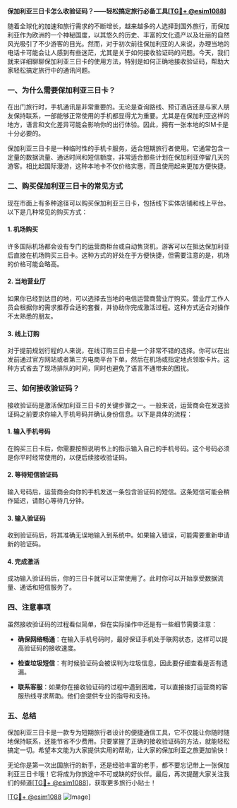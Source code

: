 **保加利亚三日卡怎么收验证码？——轻松搞定旅行必备工具[[TG💪+ @esim1088](https://t.me/s/esim1088)]**

随着全球化的加速和旅行需求的不断增长，越来越多的人选择到国外旅行，而保加利亚作为欧洲的一个神秘国度，以其悠久的历史、丰富的文化遗产以及壮丽的自然风光吸引了不少游客的目光。然而，对于初次前往保加利亚的人来说，办理当地的电话卡可能会让人感到有些迷茫，尤其是关于如何接收验证码的问题。今天，我们就来详细聊聊保加利亚三日卡的使用方法，特别是如何正确地接收验证码，帮助大家轻松搞定旅行中的通讯问题。

### 一、为什么需要保加利亚三日卡？

在出门旅行时，手机通讯是非常重要的。无论是查询路线、预订酒店还是与家人朋友保持联系，一部能够正常使用的手机都显得尤为重要。尤其是在保加利亚这样的地方，语言和文化差异可能会影响你的出行体验。因此，拥有一张本地的SIM卡是十分必要的。

保加利亚三日卡是一种临时性的手机卡服务，适合短期旅行者使用。它通常包含一定量的数据流量、通话时间和短信额度，非常适合那些计划在保加利亚停留几天的游客。相比起国际漫游，这种本地卡不仅价格实惠，而且使用起来更加方便快捷。

### 二、购买保加利亚三日卡的常见方式

现在市面上有多种途径可以购买保加利亚三日卡，包括线下实体店铺和线上平台。以下是几种常见的购买方式：

#### 1. **机场购买**
   许多国际机场都会设有专门的运营商柜台或自动售货机，游客可以在抵达保加利亚后直接在机场购买三日卡。这种方式的好处在于方便快捷，但需要注意的是，机场的价格可能会略高。

#### 2. **当地营业厅**
   如果你已经到达目的地，可以选择去当地的电信运营商营业厅购买。营业厅工作人员会根据你的需求推荐合适的套餐，并协助你完成激活过程。这种方式适合对操作不太熟悉的朋友。

#### 3. **线上订购**
   对于提前规划行程的人来说，在线订购三日卡是一个非常不错的选择。你可以在出发前通过官方网站或者第三方电商平台下单，然后在机场或指定地点领取卡片。这种方式省去了现场排队的时间，同时也避免了语言不通带来的困扰。

### 三、如何接收验证码？

接收验证码是激活保加利亚三日卡的关键步骤之一。一般来说，运营商会在发送验证码之前要求你输入手机号码并确认身份信息。以下是具体的流程：

#### 1. **输入手机号码**
   在购买三日卡后，你需要按照说明书上的指示输入自己的手机号码。这个号码必须是你平时经常使用的，以便后续接收验证码。

#### 2. **等待短信验证码**
   输入号码后，运营商会向你的手机发送一条包含验证码的短信。这条短信可能会稍作延迟，请耐心等待几分钟。

#### 3. **输入验证码**
   收到验证码后，将其准确无误地输入到系统中。如果输入错误，可能需要重新申请新的验证码。

#### 4. **完成激活**
   成功输入验证码后，你的三日卡就可以正常使用了。此时你可以开始享受数据流量、通话和短信服务了。

### 四、注意事项

虽然接收验证码的过程看似简单，但在实际操作中还是有一些细节需要注意：

- **确保网络畅通**：在输入手机号码时，最好保证手机处于联网状态，这样可以提高验证码的接收速度。
  
- **检查垃圾短信**：有时候验证码会被误判为垃圾信息，因此要仔细查看是否有遗漏。

- **联系客服**：如果你在接收验证码的过程中遇到困难，可以直接拨打运营商的客服热线寻求帮助。他们会提供专业的指导和支持。

### 五、总结

保加利亚三日卡是一款专为短期旅行者设计的便捷通信工具，它不仅能让你随时随地保持联系，还能节省不少费用。只要掌握了正确的接收验证码的方法，就能轻松搞定一切。希望本文能为大家提供实用的帮助，让大家的保加利亚之旅更加愉快！

无论你是第一次出国旅行的新手，还是经验丰富的老手，都不要忘记带上一张保加利亚三日卡哦！它将成为你旅途中不可或缺的好伙伴。最后，再次提醒大家关注我们的频道[[TG💪+ @esim1088](https://t.me/s/esim1088)]，获取更多旅行小贴士！

[[TG💪+ @esim1088](https://t.me/s/esim1088) ![Image](https://i.postimg.cc/4NQfJmqS/Snipaste-2025-05-13-00-14-12.png)]